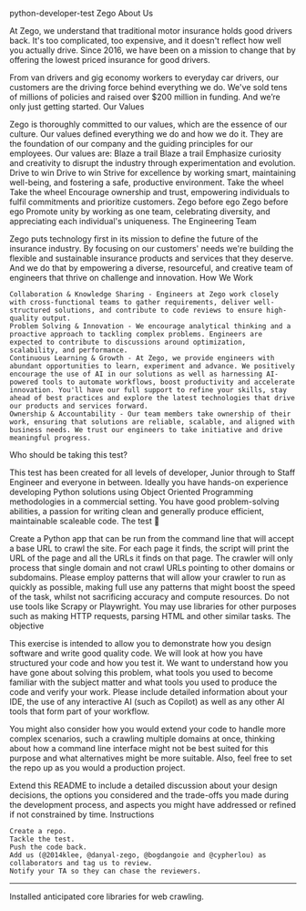 python-developer-test
Zego
About Us

At Zego, we understand that traditional motor insurance holds good drivers back. It's too complicated, too expensive, and it doesn't reflect how well you actually drive. Since 2016, we have been on a mission to change that by offering the lowest priced insurance for good drivers.

From van drivers and gig economy workers to everyday car drivers, our customers are the driving force behind everything we do. We've sold tens of millions of policies and raised over $200 million in funding. And we’re only just getting started.
Our Values

Zego is thoroughly committed to our values, which are the essence of our culture. Our values defined everything we do and how we do it. They are the foundation of our company and the guiding principles for our employees. Our values are:
Blaze a trail	Blaze a trail	Emphasize curiosity and creativity to disrupt the industry through experimentation and evolution.
Drive to win	Drive to win	Strive for excellence by working smart, maintaining well-being, and fostering a safe, productive environment.
Take the wheel	Take the wheel	Encourage ownership and trust, empowering individuals to fulfil commitments and prioritize customers.
Zego before ego	Zego before ego	Promote unity by working as one team, celebrating diversity, and appreciating each individual's uniqueness.
The Engineering Team

Zego puts technology first in its mission to define the future of the insurance industry. By focusing on our customers' needs we're building the flexible and sustainable insurance products and services that they deserve. And we do that by empowering a diverse, resourceful, and creative team of engineers that thrive on challenge and innovation.
How We Work

    Collaboration & Knowledge Sharing - Engineers at Zego work closely with cross-functional teams to gather requirements, deliver well-structured solutions, and contribute to code reviews to ensure high-quality output.
    Problem Solving & Innovation - We encourage analytical thinking and a proactive approach to tackling complex problems. Engineers are expected to contribute to discussions around optimization, scalability, and performance.
    Continuous Learning & Growth - At Zego, we provide engineers with abundant opportunities to learn, experiment and advance. We positively encourage the use of AI in our solutions as well as harnessing AI-powered tools to automate workflows, boost productivity and accelerate innovation. You'll have our full support to refine your skills, stay ahead of best practices and explore the latest technologies that drive our products and services forward.
    Ownership & Accountability - Our team members take ownership of their work, ensuring that solutions are reliable, scalable, and aligned with business needs. We trust our engineers to take initiative and drive meaningful progress.

Who should be taking this test?

This test has been created for all levels of developer, Junior through to Staff Engineer and everyone in between. Ideally you have hands-on experience developing Python solutions using Object Oriented Programming methodologies in a commercial setting. You have good problem-solving abilities, a passion for writing clean and generally produce efficient, maintainable scaleable code.
The test 🧪

Create a Python app that can be run from the command line that will accept a base URL to crawl the site. For each page it finds, the script will print the URL of the page and all the URLs it finds on that page. The crawler will only process that single domain and not crawl URLs pointing to other domains or subdomains. Please employ patterns that will allow your crawler to run as quickly as possible, making full use any patterns that might boost the speed of the task, whilst not sacrificing accuracy and compute resources. Do not use tools like Scrapy or Playwright. You may use libraries for other purposes such as making HTTP requests, parsing HTML and other similar tasks.
The objective

This exercise is intended to allow you to demonstrate how you design software and write good quality code. We will look at how you have structured your code and how you test it. We want to understand how you have gone about solving this problem, what tools you used to become familiar with the subject matter and what tools you used to produce the code and verify your work. Please include detailed information about your IDE, the use of any interactive AI (such as Copilot) as well as any other AI tools that form part of your workflow.

You might also consider how you would extend your code to handle more complex scenarios, such a crawling multiple domains at once, thinking about how a command line interface might not be best suited for this purpose and what alternatives might be more suitable. Also, feel free to set the repo up as you would a production project.

Extend this README to include a detailed discussion about your design decisions, the options you considered and the trade-offs you made during the development process, and aspects you might have addressed or refined if not constrained by time.
Instructions

    Create a repo.
    Tackle the test.
    Push the code back.
    Add us (@2014klee, @danyal-zego, @bogdangoie and @cypherlou) as collaborators and tag us to review.
    Notify your TA so they can chase the reviewers.


---- 

Installed anticipated core libraries for web crawling.